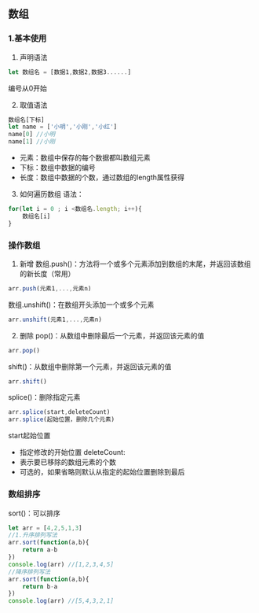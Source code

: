 ## 数组
### 1.基本使用
1. 声明语法
```js
let 数组名 = [数据1,数据2,数据3......]
```
编号从0开始

2. 取值语法
```js
数组名[下标]
let name = ['小明','小刚','小红']
name[0] //小明
name[1] //小刚
```
* 元素：数组中保存的每个数据都叫数组元素
* 下标：数组中数据的编号
* 长度：数组中数据的个数，通过数组的length属性获得

3. 如何遍历数组
语法：
```js
for(let i = 0 ; i <数组名.length; i++){
    数组名[i]
}
```
### 操作数组
1. 新增
数组.push()：方法将一个或多个元素添加到数组的末尾，并返回该数组的新长度（常用）
```js
arr.push(元素1,...,元素n)
```
数组.unshift()：在数组开头添加一个或多个元素
```js
arr.unshift(元素1,...,元素n)
```

2. 删除
pop()：从数组中删除最后一个元素，并返回该元素的值
```js
arr.pop()
```
shift()：从数组中删除第一个元素，并返回该元素的值
```js
arr.shift()
```
splice()：删除指定元素
```js
arr.splice(start,deleteCount)
arr.splice(起始位置，删除几个元素)
```
start起始位置
+ 指定修改的开始位置
deleteCount:
+ 表示要已移除的数组元素的个数
+ 可选的，如果省略则默认从指定的起始位置删除到最后

### 数组排序
sort()：可以排序
```js
let arr = [4,2,5,1,3]
//1.升序排列写法
arr.sort(function(a,b){
    return a-b
})
console.log(arr) //[1,2,3,4,5]
//降序排列写法
arr.sort(function(a,b){
    return b-a
})
console.log(arr) //[5,4,3,2,1]
```
